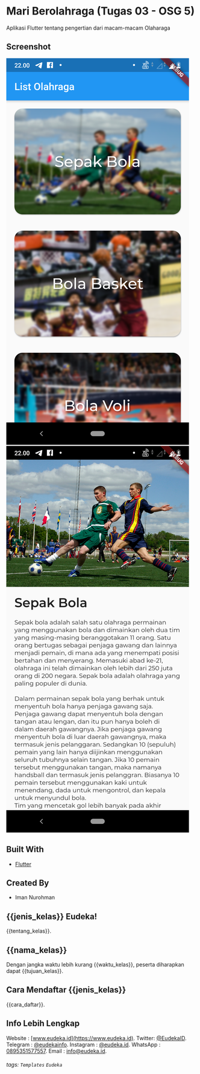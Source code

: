 # Mari Berolahraga (Tugas 03 - OSG 5)
Aplikasi Flutter tentang pengertian dari macam-macam Olaharaga

## Screenshot
![Flutter Apps](screenshothasil.png)
![Flutter Apps](screenshothasil1.png)

## Built With
- [Flutter](https://flutter.dev)

## Created By
- Iman Nurohman

## {{jenis_kelas}} Eudeka!
{{tentang_kelas}}.

## {{nama_kelas}}
Dengan jangka waktu lebih kurang {{waktu_kelas}}, peserta diharapkan dapat {{tujuan_kelas}}.

## Cara Mendaftar {{jenis_kelas}}
{{cara_daftar}}.

## Info Lebih Lengkap
Website : [www.eudeka.id](https://www.eudeka.id).
Twitter: [@EudekaID](https://twitter.com/EudekaID).
Telegram : [@eudekainfo](https://t.me/eudekainfo).
Instagram : [@eudeka.id](https://instagram.com/eudeka.id).
WhatsApp : [0895351577557](https://wa.me/62895351577557).
Email : [info@eudeka.id](mailto:info@eudeka.id).

[nama_project]: Peserta
[tentang_project]: Peserta
[screenshot_project]: Peserta
[teknologi_digunakan]: Peserta
[nama_peserta]: Peserta

[kode_tugas]: Eudeka
[jenis_kelas]: Eudeka
[nama_kelas]: Eudeka
[tentang_kelas]: Eudeka
[waktu_kelas]: Eudeka
[tujuan_kelas]: Eudeka
[cara_daftar]: Eudeka
[kode_kelas]: Eudeka

###### tags: `Templates` `Eudeka`
